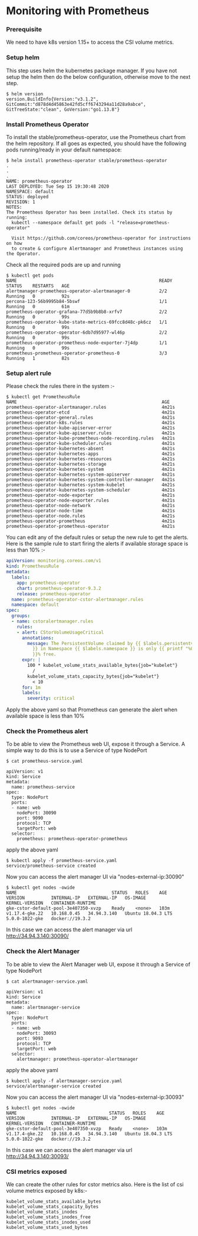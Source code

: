 Monitoring with Prometheus
==========================

### Prerequisite

We need to have k8s version 1.15+ to access the CSI volume metrics.

### Setup helm

This step uses helm the kubernetes package manager. If you have not setup the helm then do the below configuration, otherwise move to the next step.

```
$ helm version
version.BuildInfo{Version:"v3.1.2", GitCommit:"d878d4d45863e42fd5cff6743294a11d28a9abce", GitTreeState:"clean", GoVersion:"go1.13.8"}
```

### Install Prometheus Operator

To install the stable/prometheus-operator, use the Prometheus chart from the helm repository. If all goes as expected, you should have the following pods running/ready in your default namespace:

```
$ helm install prometheus-operator stable/prometheus-operator
.
.
.
NAME: prometheus-operator
LAST DEPLOYED: Tue Sep 15 19:30:48 2020
NAMESPACE: default
STATUS: deployed
REVISION: 1
NOTES:
The Prometheus Operator has been installed. Check its status by running:
  kubectl --namespace default get pods -l "release=prometheus-operator"

  Visit https://github.com/coreos/prometheus-operator for instructions on how
  to create & configure Alertmanager and Prometheus instances using the Operator.
```

Check all the required pods are up and running

```
$ kubectl get pods
NAME                                                      READY   STATUS    RESTARTS   AGE
alertmanager-prometheus-operator-alertmanager-0           2/2     Running   0          92s
percona-123-56b9995b84-5bswf                              1/1     Running   0          61m
prometheus-operator-grafana-77d5b9b8b8-xrfv7              2/2     Running   0          99s
prometheus-operator-kube-state-metrics-69fcc8d48c-pk6cz   1/1     Running   0          99s
prometheus-operator-operator-6db7d95977-wl46p             2/2     Running   0          99s
prometheus-operator-prometheus-node-exporter-7j4dp        1/1     Running   0          99s
prometheus-prometheus-operator-prometheus-0               3/3     Running   1          82s
```

### Setup alert rule

Please check the rules there in the system :-

```
$ kubectl get PrometheusRule
NAME                                                       AGE
prometheus-operator-alertmanager.rules                     4m21s
prometheus-operator-etcd                                   4m21s
prometheus-operator-general.rules                          4m21s
prometheus-operator-k8s.rules                              4m21s
prometheus-operator-kube-apiserver-error                   4m21s
prometheus-operator-kube-apiserver.rules                   4m21s
prometheus-operator-kube-prometheus-node-recording.rules   4m21s
prometheus-operator-kube-scheduler.rules                   4m21s
prometheus-operator-kubernetes-absent                      4m21s
prometheus-operator-kubernetes-apps                        4m21s
prometheus-operator-kubernetes-resources                   4m21s
prometheus-operator-kubernetes-storage                     4m21s
prometheus-operator-kubernetes-system                      4m21s
prometheus-operator-kubernetes-system-apiserver            4m21s
prometheus-operator-kubernetes-system-controller-manager   4m21s
prometheus-operator-kubernetes-system-kubelet              4m21s
prometheus-operator-kubernetes-system-scheduler            4m21s
prometheus-operator-node-exporter                          4m21s
prometheus-operator-node-exporter.rules                    4m21s
prometheus-operator-node-network                           4m21s
prometheus-operator-node-time                              4m21s
prometheus-operator-node.rules                             4m21s
prometheus-operator-prometheus                             4m21s
prometheus-operator-prometheus-operator                    4m21s
```

You can edit any of the default rules or setup the new rule to get the alerts. Here is the sample rule to start firing the alerts if available storage space is less than 10% :-

```yaml
apiVersion: monitoring.coreos.com/v1
kind: PrometheusRule
metadata:
  labels:
    app: prometheus-operator
    chart: prometheus-operator-9.3.2
    release: prometheus-operator
  name: prometheus-operator-cstor-alertmanager.rules
  namespace: default
spec:
  groups:
  - name: cstoralertmanager.rules
    rules:
    - alert: CStorVolumeUsageCritical
      annotations:
        message: The PersistentVolume claimed by {{ $labels.persistentvolumeclaim
          }} in Namespace {{ $labels.namespace }} is only {{ printf "%0.2f" $value
          }}% free.
      expr: |
        100 * kubelet_volume_stats_available_bytes{job="kubelet"}
          /
        kubelet_volume_stats_capacity_bytes{job="kubelet"}
          < 10
      for: 1m
      labels:
        severity: critical
```

Apply the above yaml so that Prometheus can generate the alert when available space is less than 10%


### Check the Prometheus alert

To be able to view the Prometheus web UI, expose it through a Service. A simple way to do this is to use a Service of type NodePort

```
$ cat prometheus-service.yaml

apiVersion: v1
kind: Service
metadata:
  name: prometheus-service
spec:
  type: NodePort
  ports:
  - name: web
    nodePort: 30090
    port: 9090
    protocol: TCP
    targetPort: web
  selector:
    prometheus: prometheus-operator-prometheus
```

apply the above yaml

```
$ kubectl apply -f prometheus-service.yaml
service/prometheus-service created
```

Now you can access the alert manager UI via "nodes-external-ip:30090"

```
$ kubectl get nodes -owide
NAME                                    STATUS   ROLES    AGE    VERSION          INTERNAL-IP   EXTERNAL-IP   OS-IMAGE             KERNEL-VERSION   CONTAINER-RUNTIME
gke-cstor-default-pool-3e407350-xvzp    Ready    <none>   103m   v1.17.4-gke.22   10.168.0.45   34.94.3.140   Ubuntu 18.04.3 LTS   5.0.0-1022-gke   docker://19.3.2
```

In this case we can access the alert manager via url http://34.94.3.140:30090/

### Check the Alert Manager

To be able to view the Alert Manager web UI, expose it through a Service of type NodePort

```
$ cat alertmanager-service.yaml

apiVersion: v1
kind: Service
metadata:
  name: alertmanager-service
spec:
  type: NodePort
  ports:
  - name: web
    nodePort: 30093
    port: 9093
    protocol: TCP
    targetPort: web
  selector:
    alertmanager: prometheus-operator-alertmanager
```

apply the above yaml

```
$ kubectl apply -f alertmanager-service.yaml
service/alertmanager-service created
```

Now you can access the alert manager UI via "nodes-external-ip:30093"

```
$ kubectl get nodes -owide
NAME                                   STATUS   ROLES    AGE    VERSION          INTERNAL-IP   EXTERNAL-IP   OS-IMAGE             KERNEL-VERSION   CONTAINER-RUNTIME
gke-cstor-default-pool-3e407350-xvzp   Ready    <none>   103m   v1.17.4-gke.22   10.168.0.45   34.94.3.140   Ubuntu 18.04.3 LTS   5.0.0-1022-gke   docker://19.3.2
```

In this case we can access the alert manager via url http://34.94.3.140:30093/

### CSI metrics exposed 

We can create the other rules for cstor metrics also. Here is the list of csi volume metrics exposed by k8s:-

```
kubelet_volume_stats_available_bytes
kubelet_volume_stats_capacity_bytes
kubelet_volume_stats_inodes
kubelet_volume_stats_inodes_free
kubelet_volume_stats_inodes_used
kubelet_volume_stats_used_bytes
```
